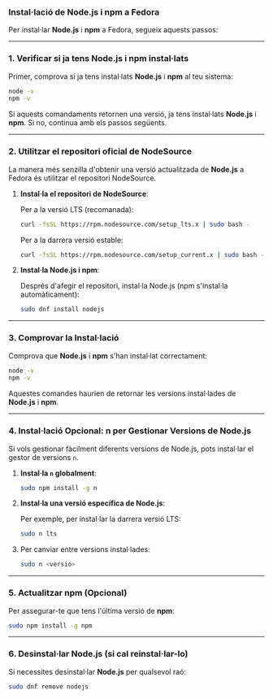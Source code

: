 ### Instal·lació de **Node.js** i **npm** a Fedora

Per instal·lar **Node.js** i **npm** a Fedora, segueix aquests passos:

---

### 1. Verificar si ja tens Node.js i npm instal·lats

Primer, comprova si ja tens instal·lats **Node.js** i **npm** al teu sistema:

```bash
node -v
npm -v
```

Si aquests comandaments retornen una versió, ja tens instal·lats **Node.js** i **npm**. Si no, continua amb els passos següents.

---

### 2. Utilitzar el repositori oficial de NodeSource

La manera més senzilla d'obtenir una versió actualitzada de **Node.js** a Fedora és utilitzar el repositori NodeSource.

1. **Instal·la el repositori de NodeSource**:

   Per a la versió LTS (recomanada):

   ```bash
   curl -fsSL https://rpm.nodesource.com/setup_lts.x | sudo bash -
   ```

   Per a la darrera versió estable:

   ```bash
   curl -fsSL https://rpm.nodesource.com/setup_current.x | sudo bash -
   ```

2. **Instal·la Node.js i npm**:

   Després d'afegir el repositori, instal·la Node.js (npm s'instal·la automàticament):

   ```bash
   sudo dnf install nodejs
   ```

---

### 3. Comprovar la Instal·lació

Comprova que **Node.js** i **npm** s'han instal·lat correctament:

```bash
node -v
npm -v
```

Aquestes comandes haurien de retornar les versions instal·lades de **Node.js** i **npm**.

---

### 4. Instal·lació Opcional: **n** per Gestionar Versions de Node.js

Si vols gestionar fàcilment diferents versions de Node.js, pots instal·lar el gestor de versions `n`.

1. **Instal·la `n` globalment**:

   ```bash
   sudo npm install -g n
   ```

2. **Instal·la una versió específica de Node.js**:

   Per exemple, per instal·lar la darrera versió LTS:

   ```bash
   sudo n lts
   ```

3. Per canviar entre versions instal·lades:

   ```bash
   sudo n <versió>
   ```

---

### 5. Actualitzar npm (Opcional)

Per assegurar-te que tens l'última versió de **npm**:

```bash
sudo npm install -g npm
```

---

### 6. Desinstal·lar Node.js (si cal reinstal·lar-lo)

Si necessites desinstal·lar **Node.js** per qualsevol raó:

```bash
sudo dnf remove nodejs
```

